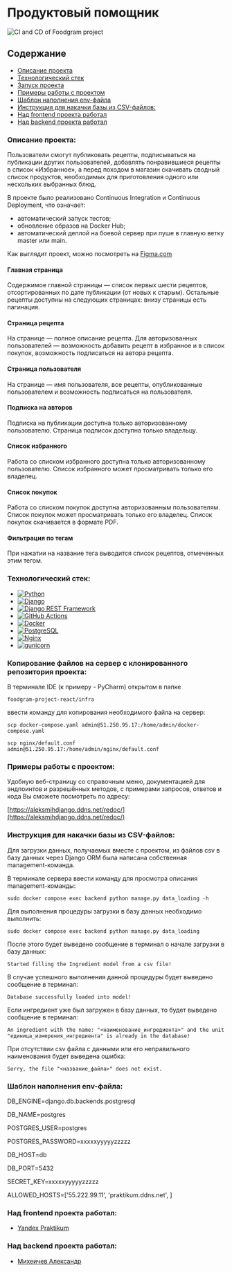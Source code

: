 # Продуктовый помощник

![CI and CD of Foodgram project](https://github.com/aleksandr-miheichev/foodgram-project-react/actions/workflows/foodgram_workflow.yml/badge.svg)

## Содержание
- [Описание проекта](#Описание-проекта)
- [Технологический стек](#Технологический-стек)
- [Запуск проекта](#Запуск-проекта)
- [Примеры работы с проектом](#Примеры-работы-с-проектом)
- [Шаблон наполнения env-файла](#Шаблон-наполнения-env-файла)
- [Инструкция для накачки базы из CSV-файлов:](#Инструкция-для-накачки-базы-из-CSV-файлов)
- [Над frontend проекта работал](#Над-frontend-проекта-работал)
- [Над backend проекта работал](#Над-backend-проекта-работал)

### Описание проекта:

Пользователи смогут публиковать рецепты, подписываться на публикации других 
пользователей, добавлять понравившиеся рецепты в список «Избранное», а перед 
походом в магазин скачивать сводный список продуктов, необходимых для 
приготовления одного или нескольких выбранных блюд.

 В проекте было реализовано Continuous Integration и Continuous Deployment, что 
означает:
- автоматический запуск тестов;
- обновление образов на Docker Hub;
- автоматический деплой на боевой сервер при пуше в главную ветку master или 
main.

Как выглядит проект, можно посмотреть на [Figma.com](https://clck.ru/TrMSi)

#### Главная страница

Содержимое главной страницы — список первых шести рецептов, отсортированных по 
дате публикации (от новых к старым). Остальные рецепты доступны на следующих 
страницах: внизу страницы есть пагинация.

#### Страница рецепта

На странице — полное описание рецепта. Для авторизованных пользователей — 
возможность добавить рецепт в избранное и в список покупок, возможность 
подписаться на автора рецепта.

#### Страница пользователя

На странице — имя пользователя, все рецепты, опубликованные пользователем и 
возможность подписаться на пользователя.

#### Подписка на авторов

Подписка на публикации доступна только авторизованному пользователю. Страница 
подписок доступна только владельцу.

#### Список избранного

Работа со списком избранного доступна только авторизованному пользователю. 
Список избранного может просматривать только его владелец.

#### Список покупок

Работа со списком покупок доступна авторизованным пользователям. Список покупок 
может просматривать только его владелец. Список покупок скачивается в формате 
PDF.

#### Фильтрация по тегам

При нажатии на название тега выводится список рецептов, отмеченных этим тегом.

### Технологический стек:

- [![Python](https://img.shields.io/badge/python-3670A0?style=for-the-badge&logo=python&logoColor=ffdd54)](https://www.python.org/)
- [![Django](https://img.shields.io/badge/Django-092E20?style=for-the-badge&logo=django&logoColor=green)](https://www.djangoproject.com/)
- [![Django REST Framework](https://img.shields.io/badge/DJANGO-REST-ff1709?style=for-the-badge&logo=django&logoColor=white&color=ff1709&labelColor=gray)](https://www.django-rest-framework.org/)
- [![GitHub Actions](https://img.shields.io/badge/github%20actions-%232671E5.svg?style=for-the-badge&logo=githubactions&logoColor=white)](https://github.com/features/actions)
- [![Docker](https://img.shields.io/badge/docker-%230db7ed.svg?style=for-the-badge&logo=docker&logoColor=white)](https://www.docker.com/)
- [![PostgreSQL](https://img.shields.io/badge/PostgreSQL-316192?style=for-the-badge&logo=postgresql&logoColor=white)](https://www.postgresql.org/)
- [![Nginx](https://img.shields.io/badge/nginx-%23009639.svg?style=for-the-badge&logo=nginx&logoColor=white)](https://nginx.org/ru/)
- [![gunicorn](https://img.shields.io/badge/gunicorn-%298729.svg?style=for-the-badge&logo=gunicorn&logoColor=white)](https://gunicorn.org/)


### Копирование файлов на сервер с клонированного репозитория проекта:

В терминале IDE (к примеру - PyCharm) открытом в папке
```
foodgram-project-react/infra
```
ввести команду для копирования необходимого файла на сервер:
```
scp docker-compose.yaml admin@51.250.95.17:/home/admin/docker-compose.yaml
```
```
scp nginx/default.conf admin@51.250.95.17:/home/admin/nginx/default.conf
```

### Примеры работы с проектом:

Удобную веб-страницу со справочным меню, документацией для эндпоинтов и 
разрешённых методов, с примерами запросов, ответов и кода Вы сможете посмотреть 
по адресу:

[https://aleksmihdjango.ddns.net/redoc/](https://aleksmihdjango.ddns.net/redoc/)

### Инструкция для накачки базы из CSV-файлов:

Для загрузки данных, получаемых вместе с проектом, из файлов csv в базу данных 
через Django ORM была написана собственная management-команда.

В терминале сервера ввести команду для просмотра описания management-команды:
```
sudo docker compose exec backend python manage.py data_loading -h
```
Для выполнения процедуры загрузки в базу данных необходимо выполнить:
```
sudo docker compose exec backend python manage.py data_loading
```
После этого будет выведено сообщение в терминал о начале загрузки в базу 
данных:
```
Started filling the Ingredient model from a csv file!
```
В случае успешного выполнения данной процедуры будет выведено сообщение в 
терминал:
```
Database successfully loaded into model!
```
Если ингредиент уже был загружен в базу данных, то будет выведено сообщение в 
терминал:
```
An ingredient with the name: "<наименование_ингредиента>" and the unit 
"единица_измерения_ингредиента" is already in the database!
```
При отсутствии csv файла с данными или его неправильного наименования будет 
выведена ошибка:
```
Sorry, the file "<название_файла>" does not exist.
```

### Шаблон наполнения env-файла:

DB_ENGINE=django.db.backends.postgresql

DB_NAME=postgres

POSTGRES_USER=postgres

POSTGRES_PASSWORD=xxxxxyyyyyzzzzz

DB_HOST=db

DB_PORT=5432

SECRET_KEY=xxxxxyyyyyzzzzz

ALLOWED_HOSTS=['55.222.99.11', 'praktikum.ddns.net', ]

### Над frontend проекта работал:
- [Yandex Praktikum](https://github.com/yandex-praktikum)

### Над backend проекта работал:
- [Михеичев Александр](https://github.com/aleksandr-miheichev)
